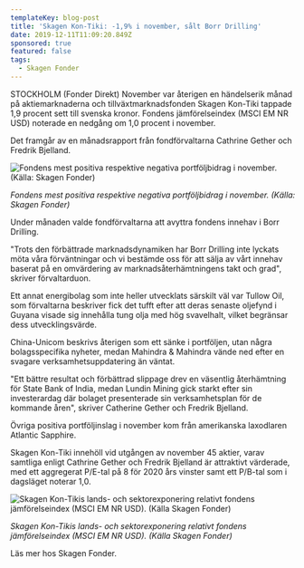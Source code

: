 ```yaml
---
templateKey: blog-post
title: 'Skagen Kon-Tiki: -1,9% i november, sålt Borr Drilling'
date: 2019-12-11T11:09:20.849Z
sponsored: true
featured: false
tags:
  - Skagen Fonder
---
```

STOCKHOLM (Fonder Direkt) November var återigen en händelserik månad på aktiemarknaderna och tillväxtmarknadsfonden Skagen Kon-Tiki tappade 1,9 procent sett till svenska kronor. Fondens jämförelseindex (MSCI EM NR USD) noterade en nedgång om 1,0 procent i november.



Det framgår av en månadsrapport från fondförvaltarna Cathrine Gether och Fredrik Bjelland.



![Fondens mest positiva respektive negativa portföljbidrag i november. (Källa: Skagen Fonder)](/img/tiki.png "Fondens mest positiva respektive negativa portföljbidrag i november. (Källa: Skagen Fonder)")

_Fondens mest positiva respektive negativa portföljbidrag i november. (Källa: Skagen Fonder)_



Under månaden valde fondförvaltarna att avyttra fondens innehav i Borr Drilling.

"Trots den förbättrade marknadsdynamiken har Borr Drilling inte lyckats möta våra förväntningar och vi bestämde oss för att sälja av vårt innehav baserat på en omvärdering av marknadsåterhämtningens takt och grad", skriver förvaltarduon.



Ett annat energibolag som inte heller utvecklats särskilt väl var Tullow Oil, som förvaltarna beskriver fick det tufft efter att deras senaste oljefynd i Guyana visade sig innehålla tung olja med hög svavelhalt, vilket begränsar dess utvecklingsvärde.



China-Unicom beskrivs återigen som ett sänke i portföljen, utan några bolagsspecifika nyheter, medan Mahindra & Mahindra vände ned efter en svagare verksamhetsuppdatering än väntat.



"Ett bättre resultat och förbättrad slippage drev en väsentlig återhämtning för State Bank of India, medan Lundin Mining gick starkt efter sin investerardag där bolaget presenterade sin verksamhetsplan för de kommande åren", skriver Catherine Gether och Fredrik Bjelland.



Övriga positiva portföljinslag i november kom från amerikanska laxodlaren Atlantic Sapphire.



Skagen Kon-Tiki innehöll vid utgången av november 45 aktier, varav samtliga enligt Cathrine Gether och Fredrik Bjelland är attraktivt värderade, med ett aggregerat P/E-tal på 8 för 2020 års vinster samt ett P/B-tal som i dagsläget noterar 1,0.



![Skagen Kon-Tikis lands- och sektorexponering relativt fondens jämförelseindex (MSCI EM NR USD). (Källa Skagen Fonder)](/img/tiki2.png "Skagen Kon-Tikis lands- och sektorexponering relativt fondens jämförelseindex (MSCI EM NR USD). (Källa Skagen Fonder)")

_Skagen Kon-Tikis lands- och sektorexponering relativt fondens jämförelseindex (MSCI EM NR USD). (Källa Skagen Fonder)_

Läs mer hos Skagen Fonder.
